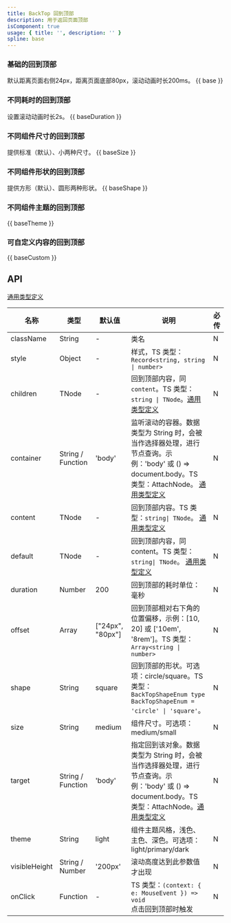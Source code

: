 ```yaml
---
title: BackTop 回到顶部
description: 用于返回页面顶部
isComponent: true
usage: { title: '', description: '' }
spline: base
---
```


### 基础的回到顶部

默认距离页面右侧24px，距离页面底部80px，滚动动画时长200ms。
{{ base }}

### 不同耗时的回到顶部

设置滚动动画时长2s。
{{ baseDuration }}

### 不同组件尺寸的回到顶部

提供标准（默认）、小两种尺寸。
{{ baseSize }}

### 不同组件形状的回到顶部

提供方形（默认）、圆形两种形状。
{{ baseShape }}

### 不同组件主题的回到顶部

{{ baseTheme }}

### 可自定义内容的回到顶部

{{ baseCustom }}

## API

[通用类型定义](https://github.com/TDesignOteam/tdesign-web-components/blob/main/src/common.ts)

| 名称            | 类型                | 默认值              | 说明                                                                                                                                                                                 | 必传 |
|---------------|-------------------|------------------|------------------------------------------------------------------------------------------------------------------------------------------------------------------------------------|----|
| className     | String            | -                | 类名                                                                                                                                                                                 | N  |
| style         | Object            | -                | 样式，TS 类型：`Record<string, string \| number>`                                                                                                                                        | N  |
| children      | TNode             | -                | 回到顶部内容，同 `content`。TS 类型：`string \| TNode`。[通用类型定义](https://github.com/TDesignOteam/tdesign-web-components/blob/main/src/common.ts)	                                               | N  |
| container     | String / Function | 'body'           | 监听滚动的容器。数据类型为 String 时，会被当作选择器处理，进行节点查询。示例：'body' 或 () => document.body。TS 类型：AttachNode。 [通用类型定义](https://github.com/TDesignOteam/tdesign-web-components/blob/main/src/common.ts) | N  |
| content       | TNode             | -                | 回到顶部内容。TS 类型：`string\| TNode`。  [通用类型定义](https://github.com/TDesignOteam/tdesign-web-components/blob/main/src/common.ts)                                                           | N  |
| default       | TNode             | -                | 回到顶部内容，同 content。TS 类型：`string\| TNode`。      [通用类型定义](https://github.com/TDesignOteam/tdesign-web-components/blob/main/src/common.ts)                                             | N  |
| duration      | Number            | 200              | 回到顶部的耗时单位：毫秒                                                                                                                                                                       | N  |
| offset        | Array             | ["24px", "80px"] | 回到顶部相对右下角的位置偏移，示例：[10, 20] 或 ['10em', '8rem']。TS 类型：`Array<string \| number>`                                                                                                      | N  |
| shape         | String            | square           | 回到顶部的形状。可选项：circle/square。TS 类型：`BackTopShapeEnum type BackTopShapeEnum = 'circle' \| 'square'`。                                                                                   | N  |
| size          | String            | medium           | 组件尺寸。可选项：medium/small                                                                                                                                                              | N  |
| target        | String / Function | 'body'           | 指定回到该对象。数据类型为 String 时，会被当作选择器处理，进行节点查询。示例：'body' 或 () => document.body。TS 类型：AttachNode。[通用类型定义](https://github.com/TDesignOteam/tdesign-web-components/blob/main/src/common.ts)  | N  |
| theme         | String            | light            | 组件主题风格，浅色、主色、深色。可选项：light/primary/dark                                                                                                                                             | N  |
| visibleHeight | String / Number   | '200px'          | 滚动高度达到此参数值才出现                                                                                                                                                                      | N  |
| onClick       | Function          | -                | TS 类型：`(context: { e: MouseEvent }) => void`<br/>点击回到顶部时触发                                                                                                                         | N  |



